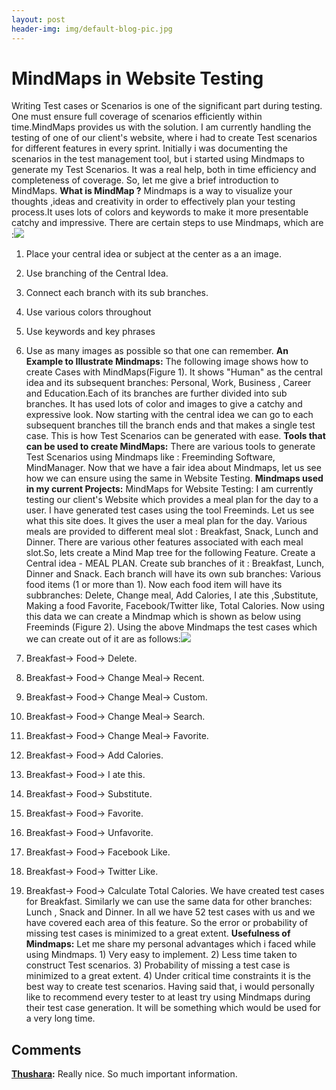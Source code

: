 ```yaml
---
layout: post
header-img: img/default-blog-pic.jpg
---
```


# MindMaps in Website Testing

Writing Test cases or Scenarios is one of the significant part during testing. One must ensure full coverage of scenarios efficiently within time.MindMaps provides us with the solution. I am currently handling the testing of one of our client's website, where i had to create Test scenarios for different features in every sprint. Initially i was documenting the scenarios in the test management tool, but i started using Mindmaps to generate my Test Scenarios. It was a real help, both in time efficiency and completeness of coverage. So, let me give a brief introduction to MindMaps.  **What is MindMap ?** Mindmaps is a way to visualize your thoughts ,ideas and creativity in order to effectively plan your testing process.It uses lots of colors and keywords to make it more presentable catchy and impressive. There are certain steps to use Mindmaps, which are :![](/wp-content/uploads/2012/03/11-300x187.jpg)

  1. Place your central idea or subject at the center as a an image.
  2. Use branching of the Central Idea.
  3. Connect each branch with its sub branches.
  4. Use various colors throughout
  5. Use keywords and key phrases
  6. Use as many images as possible so that one can remember.
**An Example to Illustrate Mindmaps:** The following image shows how to create Cases with MindMaps(Figure 1). It shows "Human" as the central idea and its subsequent branches: Personal, Work, Business , Career and Education.Each of its branches are further divided into sub branches. It has used lots of color and images to give a catchy and expressive look. Now starting with the central idea we can go to each subsequent branches till the branch ends and that makes a single test case. This is how Test Scenarios can be generated with ease. **Tools that can be used to create MindMaps:** There are various tools to generate Test Scenarios using Mindmaps like : Freeminding Software, MindManager. Now that we have a fair idea about Mindmaps, let us see how we can ensure using the same in Website Testing. **Mindmaps used in my current Projects:** MindMaps for Website Testing: I am currently testing our client's Website which provides a meal plan for the day to a user. I have generated test cases using the tool Freeminds. Let us see what this site does. It gives the user a meal plan for the day. Various meals are provided to different meal slot : Breakfast, Snack, Lunch and Dinner. There are various other features associated with each meal slot.So, lets create a Mind Map tree for the following Feature. Create a Central idea - MEAL PLAN. Create sub branches of it : Breakfast, Lunch, Dinner and Snack. Each branch will have its own sub branches: Various food items (1 or more than 1). Now each food item will have its subbranches: Delete, Change meal, Add Calories, I ate this ,Substitute, Making a food Favorite, Facebook/Twitter like, Total Calories. Now using this data we can create a Mindmap which is shown as below using Freeminds (Figure 2). Using the above Mindmaps the test cases which we can create out of it are as follows:![](/wp-content/uploads/2012/03/22-300x280.jpg)

  1. Breakfast-> Food-> Delete.
  2. Breakfast-> Food-> Change Meal-> Recent.
  3. Breakfast-> Food-> Change Meal-> Custom.
  4. Breakfast-> Food-> Change Meal-> Search.
  5. Breakfast-> Food-> Change Meal-> Favorite.
  6. Breakfast-> Food-> Add Calories.
  7. Breakfast-> Food-> I ate this.
  8. Breakfast-> Food-> Substitute.
  9. Breakfast-> Food-> Favorite.
  10. Breakfast-> Food-> Unfavorite.
  11. Breakfast-> Food-> Facebook Like.
  12. Breakfast-> Food-> Twitter Like.
  13. Breakfast-> Food-> Calculate Total Calories.
We have created test cases for Breakfast. Similarly we can use the same data for other branches: Lunch , Snack and Dinner. In all we have 52 test cases with us and we have covered each area of this feature. So the error or probability of missing test cases is minimized to a great extent. **Usefulness of Mindmaps:** Let me share my personal advantages which i faced while using Mindmaps. 1) Very easy to implement. 2) Less time taken to construct Test scenarios. 3) Probability of missing a test case is minimized to a great extent. 4) Under critical time constraints it is the best way to create test scenarios. Having said that, i would personally like to recommend every tester to at least try using Mindmaps during their test case generation. It will be something which would be used for a very long time.

## Comments

**[Thushara](#8019 "2012-03-23 21:43:16"):** Really nice. So much important information.

